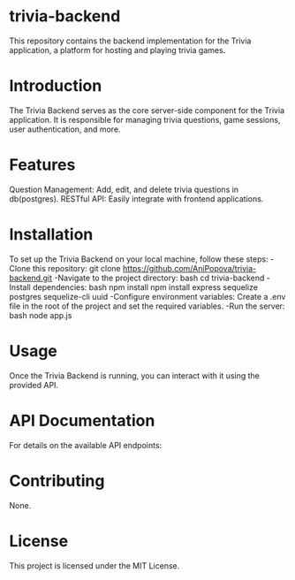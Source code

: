 # trivia-backend
This repository contains the backend implementation for the Trivia application, a platform for hosting and playing trivia games.

# Introduction
The Trivia Backend serves as the core server-side component for the Trivia application. It is responsible for managing trivia questions, game sessions, user authentication, and more.

# Features
Question Management: Add, edit, and delete trivia questions in db(postgres).
RESTful API: Easily integrate with frontend applications.

# Installation
To set up the Trivia Backend on your local machine, follow these steps:
-Clone this repository:
git clone https://github.com/AniPopova/trivia-backend.git
-Navigate to the project directory:
bash
cd trivia-backend
-Install dependencies:
bash
npm install
npm install express sequelize postgres sequelize-cli uuid 
-Configure environment variables:
Create a .env file in the root of the project and set the required variables.
-Run the server:
bash
node app.js

# Usage
Once the Trivia Backend is running, you can interact with it using the provided API.

# API Documentation
For details on the available API endpoints:


# Contributing
None.

# License
This project is licensed under the MIT License.

